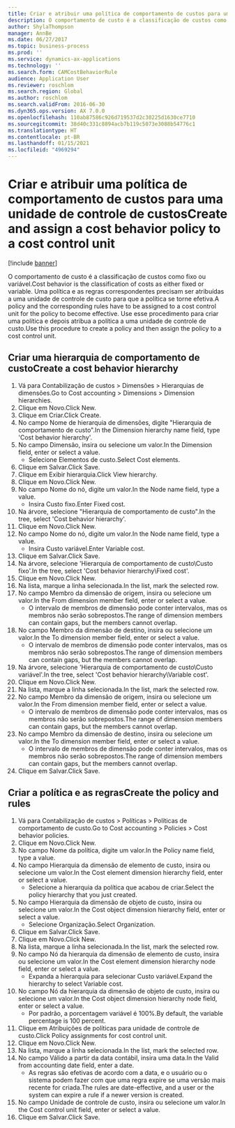 ```yaml
---
title: Criar e atribuir uma política de comportamento de custos para uma unidade de controle de custos
description: O comportamento de custo é a classificação de custos como fixo ou variável.
author: ShylaThompson
manager: AnnBe
ms.date: 06/27/2017
ms.topic: business-process
ms.prod: ''
ms.service: dynamics-ax-applications
ms.technology: ''
ms.search.form: CAMCostBehaviorRule
audience: Application User
ms.reviewer: roschlom
ms.search.region: Global
ms.author: roschlom
ms.search.validFrom: 2016-06-30
ms.dyn365.ops.version: AX 7.0.0
ms.openlocfilehash: 110ab87586c926d719537d2c30225d1630ce7710
ms.sourcegitcommit: 38d40c331c8894acb7b119c5073e3088b54776c1
ms.translationtype: HT
ms.contentlocale: pt-BR
ms.lasthandoff: 01/15/2021
ms.locfileid: "4969294"
---
```

# <a name="create-and-assign-a-cost-behavior-policy-to-a-cost-control-unit"></a><span data-ttu-id="e1b45-103">Criar e atribuir uma política de comportamento de custos para uma unidade de controle de custos</span><span class="sxs-lookup"><span data-stu-id="e1b45-103">Create and assign a cost behavior policy to a cost control unit</span></span>

[!include [banner](../../includes/banner.md)]

<span data-ttu-id="e1b45-104">O comportamento de custo é a classificação de custos como fixo ou variável.</span><span class="sxs-lookup"><span data-stu-id="e1b45-104">Cost behavior is the classification of costs as either fixed or variable.</span></span> <span data-ttu-id="e1b45-105">Uma política e as regras correspondentes precisam ser atribuídas a uma unidade de controle de custo para que a política se torne efetiva.</span><span class="sxs-lookup"><span data-stu-id="e1b45-105">A policy and the corresponding rules have to be assigned to a cost control unit for the policy to become effective.</span></span> <span data-ttu-id="e1b45-106">Use esse procedimento para criar uma política e depois atribua a política a uma unidade de controle de custo.</span><span class="sxs-lookup"><span data-stu-id="e1b45-106">Use this procedure to create a policy and then assign the policy to a cost control unit.</span></span>


## <a name="create-a-cost-behavior-hierarchy"></a><span data-ttu-id="e1b45-107">Criar uma hierarquia de comportamento de custo</span><span class="sxs-lookup"><span data-stu-id="e1b45-107">Create a cost behavior hierarchy</span></span>
1. <span data-ttu-id="e1b45-108">Vá para Contabilização de custos > Dimensões > Hierarquias de dimensões.</span><span class="sxs-lookup"><span data-stu-id="e1b45-108">Go to Cost accounting > Dimensions > Dimension hierarchies.</span></span>
2. <span data-ttu-id="e1b45-109">Clique em Novo.</span><span class="sxs-lookup"><span data-stu-id="e1b45-109">Click New.</span></span>
3. <span data-ttu-id="e1b45-110">Clique em Criar.</span><span class="sxs-lookup"><span data-stu-id="e1b45-110">Click Create.</span></span>
4. <span data-ttu-id="e1b45-111">No campo Nome de hierarquia de dimensões, digite "Hierarquia de comportamento de custo".</span><span class="sxs-lookup"><span data-stu-id="e1b45-111">In the Dimension hierarchy name field, type 'Cost behavior hierarchy'.</span></span>
5. <span data-ttu-id="e1b45-112">No campo Dimensão, insira ou selecione um valor.</span><span class="sxs-lookup"><span data-stu-id="e1b45-112">In the Dimension field, enter or select a value.</span></span>
    * <span data-ttu-id="e1b45-113">Selecione Elementos de custo.</span><span class="sxs-lookup"><span data-stu-id="e1b45-113">Select Cost elements.</span></span>  
6. <span data-ttu-id="e1b45-114">Clique em Salvar.</span><span class="sxs-lookup"><span data-stu-id="e1b45-114">Click Save.</span></span>
7. <span data-ttu-id="e1b45-115">Clique em Exibir hierarquia.</span><span class="sxs-lookup"><span data-stu-id="e1b45-115">Click View hierarchy.</span></span>
8. <span data-ttu-id="e1b45-116">Clique em Novo.</span><span class="sxs-lookup"><span data-stu-id="e1b45-116">Click New.</span></span>
9. <span data-ttu-id="e1b45-117">No campo Nome do nó, digite um valor.</span><span class="sxs-lookup"><span data-stu-id="e1b45-117">In the Node name field, type a value.</span></span>
    * <span data-ttu-id="e1b45-118">Insira Custo fixo.</span><span class="sxs-lookup"><span data-stu-id="e1b45-118">Enter Fixed cost.</span></span>  
10. <span data-ttu-id="e1b45-119">Na árvore, selecione "Hierarquia de comportamento de custo".</span><span class="sxs-lookup"><span data-stu-id="e1b45-119">In the tree, select 'Cost behavior hierarchy'.</span></span>
11. <span data-ttu-id="e1b45-120">Clique em Novo.</span><span class="sxs-lookup"><span data-stu-id="e1b45-120">Click New.</span></span>
12. <span data-ttu-id="e1b45-121">No campo Nome do nó, digite um valor.</span><span class="sxs-lookup"><span data-stu-id="e1b45-121">In the Node name field, type a value.</span></span>
    * <span data-ttu-id="e1b45-122">Insira Custo variável.</span><span class="sxs-lookup"><span data-stu-id="e1b45-122">Enter Variable cost.</span></span>  
13. <span data-ttu-id="e1b45-123">Clique em Salvar.</span><span class="sxs-lookup"><span data-stu-id="e1b45-123">Click Save.</span></span>
14. <span data-ttu-id="e1b45-124">Na árvore, selecione 'Hierarquia de comportamento de custo\Custo fixo'.</span><span class="sxs-lookup"><span data-stu-id="e1b45-124">In the tree, select 'Cost behavior hierarchy\Fixed cost'.</span></span>
15. <span data-ttu-id="e1b45-125">Clique em Novo.</span><span class="sxs-lookup"><span data-stu-id="e1b45-125">Click New.</span></span>
16. <span data-ttu-id="e1b45-126">Na lista, marque a linha selecionada.</span><span class="sxs-lookup"><span data-stu-id="e1b45-126">In the list, mark the selected row.</span></span>
17. <span data-ttu-id="e1b45-127">No campo Membro da dimensão de origem, insira ou selecione um valor.</span><span class="sxs-lookup"><span data-stu-id="e1b45-127">In the From dimension member field, enter or select a value.</span></span>
    * <span data-ttu-id="e1b45-128">O intervalo de membros de dimensão pode conter intervalos, mas os membros não serão sobrepostos.</span><span class="sxs-lookup"><span data-stu-id="e1b45-128">The range of dimension members can contain gaps, but the members cannot overlap.</span></span>  
18. <span data-ttu-id="e1b45-129">No campo Membro da dimensão de destino, insira ou selecione um valor.</span><span class="sxs-lookup"><span data-stu-id="e1b45-129">In the To dimension member field, enter or select a value.</span></span>
    * <span data-ttu-id="e1b45-130">O intervalo de membros de dimensão pode conter intervalos, mas os membros não serão sobrepostos.</span><span class="sxs-lookup"><span data-stu-id="e1b45-130">The range of dimension members can contain gaps, but the members cannot overlap.</span></span>  
19. <span data-ttu-id="e1b45-131">Na árvore, selecione 'Hierarquia de comportamento de custo\Custo variável'.</span><span class="sxs-lookup"><span data-stu-id="e1b45-131">In the tree, select 'Cost behavior hierarchy\Variable cost'.</span></span>
20. <span data-ttu-id="e1b45-132">Clique em Novo.</span><span class="sxs-lookup"><span data-stu-id="e1b45-132">Click New.</span></span>
21. <span data-ttu-id="e1b45-133">Na lista, marque a linha selecionada.</span><span class="sxs-lookup"><span data-stu-id="e1b45-133">In the list, mark the selected row.</span></span>
22. <span data-ttu-id="e1b45-134">No campo Membro da dimensão de origem, insira ou selecione um valor.</span><span class="sxs-lookup"><span data-stu-id="e1b45-134">In the From dimension member field, enter or select a value.</span></span>
    * <span data-ttu-id="e1b45-135">O intervalo de membros de dimensão pode conter intervalos, mas os membros não serão sobrepostos.</span><span class="sxs-lookup"><span data-stu-id="e1b45-135">The range of dimension members can contain gaps, but the members cannot overlap.</span></span>  
23. <span data-ttu-id="e1b45-136">No campo Membro da dimensão de destino, insira ou selecione um valor.</span><span class="sxs-lookup"><span data-stu-id="e1b45-136">In the To dimension member field, enter or select a value.</span></span>
    * <span data-ttu-id="e1b45-137">O intervalo de membros de dimensão pode conter intervalos, mas os membros não serão sobrepostos.</span><span class="sxs-lookup"><span data-stu-id="e1b45-137">The range of dimension members can contain gaps, but the members cannot overlap.</span></span>  
24. <span data-ttu-id="e1b45-138">Clique em Salvar.</span><span class="sxs-lookup"><span data-stu-id="e1b45-138">Click Save.</span></span>

## <a name="create-the-policy-and-rules"></a><span data-ttu-id="e1b45-139">Criar a política e as regras</span><span class="sxs-lookup"><span data-stu-id="e1b45-139">Create the policy and rules</span></span>
1. <span data-ttu-id="e1b45-140">Vá para Contabilização de custos > Políticas > Políticas de comportamento de custo.</span><span class="sxs-lookup"><span data-stu-id="e1b45-140">Go to Cost accounting > Policies > Cost behavior policies.</span></span>
2. <span data-ttu-id="e1b45-141">Clique em Novo.</span><span class="sxs-lookup"><span data-stu-id="e1b45-141">Click New.</span></span>
3. <span data-ttu-id="e1b45-142">No campo Nome da política, digite um valor.</span><span class="sxs-lookup"><span data-stu-id="e1b45-142">In the Policy name field, type a value.</span></span>
4. <span data-ttu-id="e1b45-143">No campo Hierarquia da dimensão de elemento de custo, insira ou selecione um valor.</span><span class="sxs-lookup"><span data-stu-id="e1b45-143">In the Cost element dimension hierarchy field, enter or select a value.</span></span>
    * <span data-ttu-id="e1b45-144">Selecione a hierarquia da política que acabou de criar.</span><span class="sxs-lookup"><span data-stu-id="e1b45-144">Select the policy hierarchy that you just created.</span></span>  
5. <span data-ttu-id="e1b45-145">No campo Hierarquia da dimensão de objeto de custo, insira ou selecione um valor.</span><span class="sxs-lookup"><span data-stu-id="e1b45-145">In the Cost object dimension hierarchy field, enter or select a value.</span></span>
    * <span data-ttu-id="e1b45-146">Selecione Organização.</span><span class="sxs-lookup"><span data-stu-id="e1b45-146">Select Organization.</span></span>  
6. <span data-ttu-id="e1b45-147">Clique em Salvar.</span><span class="sxs-lookup"><span data-stu-id="e1b45-147">Click Save.</span></span>
7. <span data-ttu-id="e1b45-148">Clique em Novo.</span><span class="sxs-lookup"><span data-stu-id="e1b45-148">Click New.</span></span>
8. <span data-ttu-id="e1b45-149">Na lista, marque a linha selecionada.</span><span class="sxs-lookup"><span data-stu-id="e1b45-149">In the list, mark the selected row.</span></span>
9. <span data-ttu-id="e1b45-150">No campo Nó da hierarquia da dimensão de elemento de custo, insira ou selecione um valor.</span><span class="sxs-lookup"><span data-stu-id="e1b45-150">In the Cost element dimension hierarchy node field, enter or select a value.</span></span>
    * <span data-ttu-id="e1b45-151">Expanda a hierarquia para selecionar Custo variável.</span><span class="sxs-lookup"><span data-stu-id="e1b45-151">Expand the hierarchy to select Variable cost.</span></span>  
10. <span data-ttu-id="e1b45-152">No campo Nó da hierarquia da dimensão de objeto de custo, insira ou selecione um valor.</span><span class="sxs-lookup"><span data-stu-id="e1b45-152">In the Cost object dimension hierarchy node field, enter or select a value.</span></span>
    * <span data-ttu-id="e1b45-153">Por padrão, a porcentagem variável é 100%.</span><span class="sxs-lookup"><span data-stu-id="e1b45-153">By default, the variable percentage is 100 percent.</span></span>  
11. <span data-ttu-id="e1b45-154">Clique em Atribuições de políticas para unidade de controle de custo.</span><span class="sxs-lookup"><span data-stu-id="e1b45-154">Click Policy assignments for cost control unit.</span></span>
12. <span data-ttu-id="e1b45-155">Clique em Novo.</span><span class="sxs-lookup"><span data-stu-id="e1b45-155">Click New.</span></span>
13. <span data-ttu-id="e1b45-156">Na lista, marque a linha selecionada.</span><span class="sxs-lookup"><span data-stu-id="e1b45-156">In the list, mark the selected row.</span></span>
14. <span data-ttu-id="e1b45-157">No campo Válido a partir da data contábil, insira uma data.</span><span class="sxs-lookup"><span data-stu-id="e1b45-157">In the Valid from accounting date field, enter a date.</span></span>
    * <span data-ttu-id="e1b45-158">As regras são efetivas de acordo com a data, e o usuário ou o sistema podem fazer com que uma regra expire se uma versão mais recente for criada.</span><span class="sxs-lookup"><span data-stu-id="e1b45-158">The rules are date-effective, and a user or the system can expire a rule if a newer version is created.</span></span>  
15. <span data-ttu-id="e1b45-159">No campo Unidade de controle de custo, insira ou selecione um valor.</span><span class="sxs-lookup"><span data-stu-id="e1b45-159">In the Cost control unit field, enter or select a value.</span></span>
16. <span data-ttu-id="e1b45-160">Clique em Salvar.</span><span class="sxs-lookup"><span data-stu-id="e1b45-160">Click Save.</span></span>


